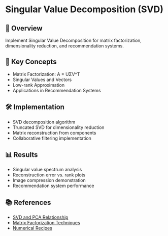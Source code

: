 # Singular Value Decomposition (SVD)

## 📌 Overview
Implement Singular Value Decomposition for matrix factorization, dimensionality reduction, and recommendation systems.

## 🧠 Key Concepts
- Matrix Factorization: A = UΣV^T
- Singular Values and Vectors
- Low-rank Approximation
- Applications in Recommendation Systems

## 🛠️ Implementation
- SVD decomposition algorithm
- Truncated SVD for dimensionality reduction
- Matrix reconstruction from components
- Collaborative filtering implementation

## 📊 Results
- Singular value spectrum analysis
- Reconstruction error vs. rank plots
- Image compression demonstration
- Recommendation system performance

## 📚 References
- [SVD and PCA Relationship](https://towardsdatascience.com/svd-8c2f72e264f)
- [Matrix Factorization Techniques](https://datajobs.com/data-science-repo/Recommender-Systems-[Netflix].pdf)
- [Numerical Recipes](http://numerical.recipes/) 
